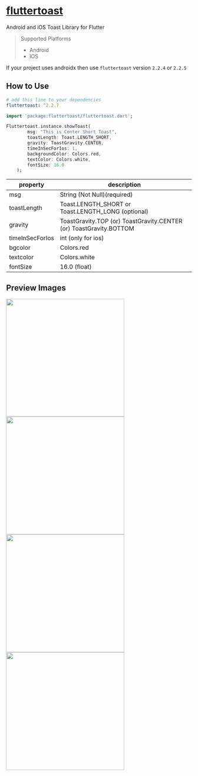 # [fluttertoast](https://pub.dartlang.org/packages/fluttertoast)


Android and iOS Toast Library for Flutter

> Supported  Platforms
> * Android
> * IOS

If your project uses androidx then use `fluttertoast` version `2.2.4` or `2.2.5`

## How to Use

```yaml
# add this line to your dependencies
fluttertoast: ^2.2.7
```

```dart
import 'package:fluttertoast/fluttertoast.dart';
```

```dart
Fluttertoast.instance.showToast(
        msg: "This is Center Short Toast",
        toastLength: Toast.LENGTH_SHORT,
        gravity: ToastGravity.CENTER,
        timeInSecForIos: 1,
        backgroundColor: Colors.red,
        textColor: Colors.white,
        fontSize: 16.0
    );
```

property | description
--------|------------
msg | String (Not Null)(required)
toastLength| Toast.LENGTH_SHORT or Toast.LENGTH_LONG (optional)
gravity | ToastGravity.TOP (or) ToastGravity.CENTER (or) ToastGravity.BOTTOM
timeInSecForIos | int (only for ios)
bgcolor | Colors.red
textcolor| Colors.white
fontSize | 16.0 (float)


## Preview Images

<img src="https://raw.githubusercontent.com/PonnamKarthik/FlutterToast/master/screenshot/1.png" width="320px" />
<img src="https://raw.githubusercontent.com/PonnamKarthik/FlutterToast/master/screenshot/2.png" width="320px" />
<img src="https://raw.githubusercontent.com/PonnamKarthik/FlutterToast/master/screenshot/3.png" width="320px" />
<img src="https://raw.githubusercontent.com/PonnamKarthik/FlutterToast/master/screenshot/4.png" width="320px" />
